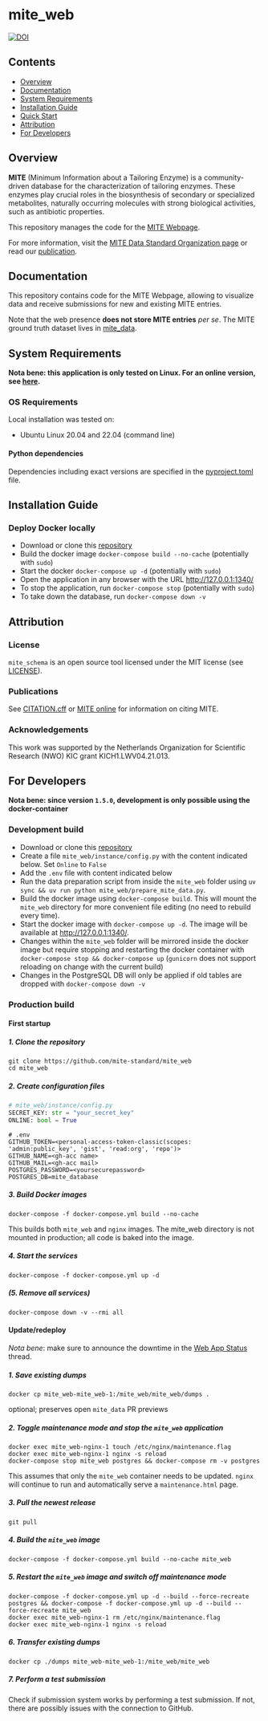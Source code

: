 mite_web
=========

[![DOI](https://zenodo.org/badge/874302233.svg)](https://doi.org/10.5281/zenodo.14933931)

Contents
-----------------
- [Overview](#overview)
- [Documentation](#documentation)
- [System Requirements](#system-requirements)
- [Installation Guide](#installation-guide)
- [Quick Start](#quick-start)
- [Attribution](#attribution)
- [For Developers](#for-developers)

## Overview

**MITE** (Minimum Information about a Tailoring Enzyme) is a community-driven database for the characterization of tailoring enzymes.
These enzymes play crucial roles in the biosynthesis of secondary or specialized metabolites, naturally occurring molecules with strong biological activities, such as antibiotic properties.

This repository manages the code for the [MITE Webpage](https://mite.bioinformatics.nl/).

For more information, visit the [MITE Data Standard Organization page](https://github.com/mite-standard) or read our [publication]( https://doi.org/10.1093/nar/gkaf969).

## Documentation

This repository contains code for the MITE Webpage, allowing to visualize data and receive submissions for new and existing MITE entries.

Note that the web presence **does not store MITE entries** *per se*. The MITE ground truth dataset lives in [mite_data](https://github.com/mite-standard/mite_data).


## System Requirements

**Nota bene: this application is only tested on Linux. For an online version, see [here](https://mite.bioinformatics.nl/).**

### OS Requirements

Local installation was tested on:

- Ubuntu Linux 20.04 and 22.04 (command line)

#### Python dependencies

Dependencies including exact versions are specified in the [pyproject.toml](./pyproject.toml) file.

## Installation Guide

### Deploy Docker locally

- Download or clone this [repository](https://github.com/mite-standard/mite_web)
- Build the docker image `docker-compose build --no-cache` (potentially with `sudo`)
- Start the docker `docker-compose up -d` (potentially with `sudo`)
- Open the application in any browser with the URL http://127.0.0.1:1340/
- To stop the application, run `docker-compose stop` (potentially with `sudo`)
- To take down the database, run `docker-compose down -v`

## Attribution

### License

`mite_schema` is an open source tool licensed under the MIT license (see [LICENSE](LICENSE)).

### Publications

See [CITATION.cff](CITATION.cff) or [MITE online](https://mite.bioinformatics.nl/) for information on citing MITE.

### Acknowledgements

This work was supported by the Netherlands Organization for Scientific Research (NWO) KIC grant KICH1.LWV04.21.013.

## For Developers

**Nota bene: since version `1.5.0`, development is only possible using the docker-container**

### Development build

- Download or clone this [repository](https://github.com/mite-standard/mite_web)
- Create a file `mite_web/instance/config.py` with the content indicated below. Set `Online` to `False`
- Add the `.env` file with content indicated below
- Run the data preparation script from inside the `mite_web` folder using `uv sync && uv run python mite_web/prepare_mite_data.py`.
- Build the docker image using `docker-compose build`. This will mount the `mite_web` directory for more convenient file editing (no need to rebuild every time).
- Start the docker image with `docker-compose up -d`. The image will be available at http://127.0.0.1:1340/.
- Changes within the `mite_web` folder will be mirrored inside the docker image but require stopping and restarting the docker container with `docker-compose stop && docker-compose up` (`gunicorn` does not support reloading on change with the current build)
- Changes in the PostgreSQL DB will only be applied if old tables are dropped with `docker-compose down -v`

### Production build

#### First startup

##### 1. Clone the repository

```commandline
git clone https://github.com/mite-standard/mite_web
cd mite_web
```

##### 2. Create configuration files

```python
# mite_web/instance/config.py
SECRET_KEY: str = "your_secret_key"
ONLINE: bool = True
```

```commandline
# .env
GITHUB_TOKEN=<personal-access-token-classic(scopes: 'admin:public_key', 'gist', 'read:org', 'repo')>
GITHUB_NAME=<gh-acc name>
GITHUB_MAIL=<gh-acc mail>
POSTGRES_PASSWORD=<yoursecurepassword>
POSTGRES_DB=mite_database
```

##### 3. Build Docker images

```commandline
docker-compose -f docker-compose.yml build --no-cache
```

This builds both `mite_web` and `nginx` images. The mite_web directory is not mounted in production; all code is baked into the image.

##### 4. Start the services

```commandline
docker-compose -f docker-compose.yml up -d
```

##### (5. Remove all services)

```commandline
docker-compose down -v --rmi all
```

#### Update/redeploy

*Nota bene*: make sure to announce the downtime in the [Web App Status](https://github.com/orgs/mite-standard/discussions/5) thread.

##### 1. Save existing dumps
```commandline
docker cp mite_web-mite_web-1:/mite_web/mite_web/dumps .
```

optional; preserves open `mite_data` PR previews

##### 2. Toggle maintenance mode and stop the `mite_web` application 

```commandline
docker exec mite_web-nginx-1 touch /etc/nginx/maintenance.flag
docker exec mite_web-nginx-1 nginx -s reload
docker-compose stop mite_web postgres && docker-compose rm -v postgres
```

This assumes that only the `mite_web` container needs to be updated. `nginx` will continue to run and automatically serve a `maintenance.html` page.

##### 3. Pull the newest release

```commandline
git pull
```

##### 4. Build the `mite_web` image

```commandline
docker-compose -f docker-compose.yml build --no-cache mite_web
```

##### 5. Restart the `mite_web` image and switch off maintenance mode

```commandline
docker-compose -f docker-compose.yml up -d --build --force-recreate postgres && docker-compose -f docker-compose.yml up -d --build --force-recreate mite_web
docker exec mite_web-nginx-1 rm /etc/nginx/maintenance.flag
docker exec mite_web-nginx-1 nginx -s reload
```

##### 6. Transfer existing dumps

```commandline
docker cp ./dumps mite_web-mite_web-1:/mite_web/mite_web
```

##### 7. Perform a test submission

Check if submission system works by performing a test submission. If not, there are possibly issues with the connection to GitHub.